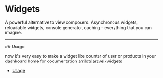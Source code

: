 # Widgets

A powerful alternative to view composers. Asynchronous widgets, reloadable widgets, console generator, caching - everything that you can imagine.

<hr>

<a name="usage">
## Usage
</a>

now it's very easy to make a widget like counter of user or products in your dashboard home for documentation <a href="https://github.com/arrilot/laravel-widgets">arrilot/laravel-widgets</a>

- [Usage](#usage)
